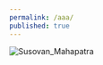 ```yaml
---
permalink: /aaa/
published: true
---
```


![Susovan_Mahapatra]({{site.baseurl}}/images/AAA_Susovan)
